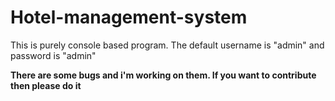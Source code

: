 # Hotel-management-system

This is purely console based program. The default username is "admin" and password is "admin"

**There are some bugs and i'm working on them. If you want to contribute then please do it**
